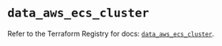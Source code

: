# `data_aws_ecs_cluster`

Refer to the Terraform Registry for docs: [`data_aws_ecs_cluster`](https://registry.terraform.io/providers/hashicorp/aws/3.76.1/docs/data-sources/ecs_cluster).
